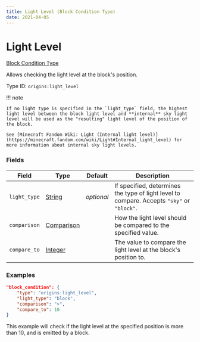 ```yaml
---
title: Light Level (Block Condition Type)
date: 2021-04-05
---
```


# Light Level

[Block Condition Type](../block_condition_types.md)

Allows checking the light level at the block's position.

Type ID: `origins:light_level`


!!! note

    If no light type is specified in the `light_type` field, the highest light level between the block light level and **internal** sky light level will be used as the "resulting" light level of the position of the block.

    See [Minecraft Fandom Wiki: Light (Internal light level)](https://minecraft.fandom.com/wiki/Light#Internal_light_level) for more information about internal sky light levels.


### Fields

Field  | Type | Default | Description
-------|------|---------|-------------
`light_type` | [String](../data_types/string.md) | _optional_ | If specified, determines the type of light level to compare. Accepts `"sky"` or `"block"`.
`comparison` | [Comparison](../data_types/comparison.md) | | How the light level should be compared to the specified value.
`compare_to` | [Integer](../data_types/integer.md) | | The value to compare the light level at the block's position to.


### Examples

```json
"block_condition": {
    "type": "origins:light_level",
    "light_type": "block",
    "comparison": ">",
    "compare_to": 10
}
```

This example will check if the light level at the specified position is more than 10, and is emitted by a block.
